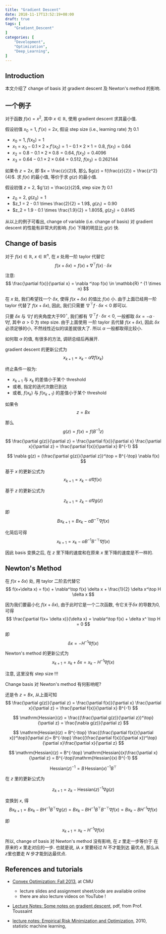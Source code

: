 ```yaml
---
title: "Gradient Descent"
date: 2018-11-17T13:52:19+08:00
draft: true
tags: [
    "Gradient_Descent"
]
categories: [
    "Development",
    "Optimization",
    "Deep_Learning",
]
---
```


## Introduction
本文介绍了 change of basis 对 gradient descent 及 Newton's method 的影响.

## 一个例子

对于函数 $f(x) = x^2$, 其中 $x \in \mathbb{R}$, 使用 gradient descent
求其最小值.

假设初值 $x_0 = 1$, $f'(x) = 2x$, 假设 step size (i.e., learning rate) 为 0.1

- $x_0 = 1$, $f(x_0) = 1$
- $x_1 = x_0 - 0.1\times 2 \times f'(x_0) = 1 - 0.1 \times 2 \times 1 = 0.8$, $f(x_1) = 0.64$
- $x_2 = 0.8 - 0.1 \times 2 \times 0.8 = 0.64$, $f(x_2) = 0.4096$
- $x_3 = 0.64 - 0.1 \times 2 \times 0.64 = 0.512$, $f(x_3) = 0.262144$

如果令 $z = 2x$, 即 $x = \frac{z}{2}$,
那么 $g(z) = f(\frac{z}{2}) = \frac{z^2}{4}$. 求 $f(x)$
的最小值, 等价于求 $g(z)$ 的最小值.

假设初值 $z = 2$, $g'(z) = \frac{z}{2}$, step size 为 0.1

- $z_0 = 2$, $g(z_0) = 1$
- $z_1 = 2 - 0.1 \times \frac{2}{2} = 1.9$, $g(z_1) = 0.90$
- $z_2 = 1.9 - 0.1 \times \frac{1.9}{2} = 1.805$, $g(z_2) = 0.8145$

从以上的例子可看出, change of variable (i.e. change of basis) 对
gradient descent 的性能有非常大的影响. $f(x)$ 下降的明显比
$g(z)$ 快.

## Change of basis
对于 $f(x) \in \mathbb{R}$, $x \in \mathbb{R}^n$, 在 $x$ 处用一阶 taylor 代替它
$$
f(x+\delta x) = f(x) + \nabla ^\top f(x) \cdot \delta x
$$

注意:
$$
\frac{\partial f(x)}{\partial x} = \nabla ^\top f(x) \in \mathbb{R} ^ {1 \times n}
$$

在 $x$ 处, 我们希望找一个 $\delta x$, 使得 $f(x +\delta x)$
的值比 $f(x)$ 小. 由于上面已经用一阶 taylor 代替了 $f(x + \delta x)$,
因此, 我们只需要 $\nabla^\top f \cdot \delta x \lt 0$ 即可以.

只要 $\delta x$ 与 $\nabla f$ 的夹角度大于$90^\circ$, 我们都有
$\nabla^\top f \cdot \delta x \lt 0$, 一般都取 $\delta x = -\alpha \cdot\nabla f$,
其中 $\alpha \gt 0$ 为 step size. 由于上面使用 一阶 taylor 去代替 $f(x+\delta x)$,
因此 $\delta x$ 必须足够的小, 不然线性近似的误差就很大了. 所以 $\alpha$
一般都取得比较小.

如何取 $\alpha$ 的值, 有很多的方法, 调研总结后再展开.

gradient descent 的更新公式为
$$
x_{k+1} = x_k - \alpha \nabla f(x_k)
$$

终止条件一般为:

- $x_{k+1}$ 与 $x_k$ 的差值小于某个 threshold
- 或者, 指定的迭代次数已到达
- 或者, $f(x_k)$ 与 $f(x_{k+1})$ 的差值小于某个 threshold

如果令
$$
z = Bx
$$

那么
$$
g(z) = f(x) = f(B^{-1} z)
$$

$$
\frac{\partial g(z)}{\partial z} =
\frac{\partial f(x)}{\partial x} \frac{\partial x}{\partial z} =
\frac{\partial f(x)}{\partial x} B^{-1}
$$

$$
\nabla g(z) = (\frac{\partial g(z)}{\partial z})^\top
= B^{-\top} \nabla f(x)
$$

基于 $x$ 的更新公式为
$$
x_{k+1} = x_k - \alpha \nabla f(x) \
$$

基于 $z$ 的更新公式为

$$
z_{k+1} = z_k - \alpha \nabla g(z)
$$

即
$$
B x_{k+1} = B x_k - \alpha B^{-\top} \nabla f(x)
$$

化简后可得
$$
x_{k+1} = x_k - \alpha B^{-1}B^{-\top} \nabla f(x)
$$

因此 basis 变换之后, 在 $z$ 里下降的速度和在原来 $x$
里下降的速度是不一样的.

## Newton's Method

在 $f(x+\delta x)$ 处, 用 taylor 二阶去代替它
$$
f(x+\delta x) = f(x) + \nabla^\top f(x) \delta x + \frac{1}{2} \delta x^\top H \delta x
$$

因为我们要最小化 $f(x+\delta x)$, 由于此时它是一个二次函数, 令它关于$\delta x$
的导数为0, 可得
$$
\frac{\partial f(x+ \delta x)}{\delta x} =
\nabla^\top f(x) + \delta x^ \top H = 0
$$

即
$$
\delta x = -H^{-1} \nabla f(x)
$$

Newton's method 的更新公式为
$$
x_{k+1} = x_k + \delta x = x_k - H^{-1} \nabla f(x)
$$

注意, 这里没有 step size !!!

Change basis 对 Newton's method 有何影响呢?

还是令 $z = B x$, 从上面可知
$$
\frac{\partial g(z)}{\partial z} =
\frac{\partial f(x)}{\partial x} \frac{\partial x}{\partial z} =
\frac{\partial f(x)}{\partial x} B^{-1}
$$

$$
\mathrm{Hessian}(z) =
\frac{(\frac{\partial g(z)}{\partial z})^\top}{\partial z}
= \frac{\nabla g(z)}{\partial z}
$$

$$
\mathrm{Hessian}(z) =
B^{-\top} \frac{(\frac{\partial f(x)}{\partial x})^\top}{\partial z}=
B^{-\top} \frac{(\frac{\partial f(x)}{\partial x})^\top}{\partial x}\frac{\partial x}{\partial z}
$$

$$
\mathrm{Hessian}(z) =
B^{-\top} \mathrm{Hessian}(x)\frac{\partial x}{\partial z} =
B^{-\top}\mathrm{Hessian}(x) B^{-1}
$$

$$
\mathrm{Hessian}(z)^{-1} =
B\, \mathrm{Hessian}(x)^{-1} B^\top
$$

在 $z$ 里的更新公式为

$$
z_{k+1} = z_k - \mathrm{Hessian}(z)^{-1} \nabla g(z)
$$

变换到 $x$, 得
$$
B x_{k+1} = B x_k - B H^{-1} B^\top \nabla g(z) =
B x_k - B H^{-1} B^\top  B^{-\top} \nabla f(x) = B x_k - B H^{-1} \nabla f(x)
$$

即
$$
x_{k+1} = x_k - H^{-1} \nabla f(x)
$$

所以, change of basis 对 Newton's method 没有影响, 在 $z$ 里走一步等价于
在原来的 $x$ 里走对应的一步. 也就是说, 从 $x$ 里要经过 $N$ 不才能到达
最优点, 那么从$z$里也要走 $N$ 步才能到达最优点.

## References and tutorials

- [Convex Optimization: Fall 2013][1], at CMU
    * lecture slides and assignment sheet/code are available online
    * there are also lecture videos on YouTube !

- [Lecture Notes: Some notes on gradient descent][2], pdf, from Prof. Toussaint

- [lecture notes: Empirical Risk Minimization and Optimization][3], 2010, statistic
machine learning, 

[3]: https://people.cs.umass.edu/~domke/courses/sml2010/02optimization.pdf
[2]: https://www.cs.virginia.edu/yanjun/teach/2015f/lecture/L4-GD.pdf
[1]: http://www.stat.cmu.edu/~ryantibs/convexopt-F13/
